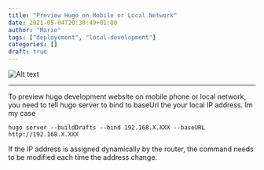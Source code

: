 ```yaml
---
title: "Preview Hugo on Mobile or Local Network"
date: 2021-05-04T20:30:49+01:00
author: "Mario"
tags: ["deployement", "local-development"]
categories: []
draft: true
---
```

![Alt text](https://cdn.pixabay.com/photo/2017/01/29/13/20/mobile-devices-2017978_960_720.png "mobile devices")

---
To preview hugo development website on mobile phone or local network, you need to tell hugo server to bind to baseUrl the your local IP address. Im my case
```
hugo server --buildDrafts --bind 192.168.X.XXX --baseURL http://192.168.X.XXX
```
If the IP address is assigned dynamically by the router, the command needs to be modified each time the address change.

